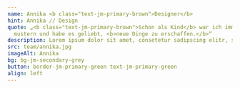 ```yaml
---
name: Annika <b class="text-jm-primary-brown">Designer</b>
hint: Annika // Design
quote: „<b class="text-jm-primary-brown">Schon als Kind</b> war ich immer <b>fasziniert</b> von farben, formen und
  mustern und habe es geliebt, <b>neue Dinge zu erschaffen.</b>“
description: Lorem ipsum dolor sit amet, consetetur sadipscing elitr, sed diam nonumy eirmod tempor invidunt ut labore et dolore magna aliquyam erat, sed diam voluptua.Lorem ipsum dolor sit amet, consetetur sadipscing elitr, sed diam nonumy eirmod tempor invidunt ut labore et dolore magna aliquyam erat, sed diam voluptua.<br><br>Lorem ipsum dolor sit amet, consetetur sadipscing elitr, sed diam nonumy eirmod tempor invidunt ut labore et dolore magna aliquyam erat, sed diam voluptua.
src: team/annika.jpg
imageAlt: Annika
bg: bg-jm-secondary-grey
button: border-jm-primary-green text-jm-primary-green
align: left
---
```

